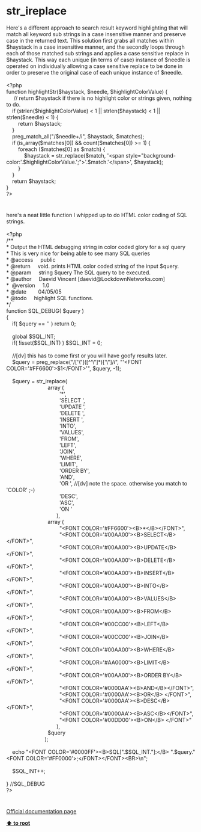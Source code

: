# str_ireplace




<div class="phpcode"><span class="html">
Here&apos;s a different approach to search result keyword highlighting that will match all keyword sub strings in a case insensitive manner and preserve case in the returned text. This solution first grabs all matches within $haystack in a case insensitive manner, and the secondly loops through each of those matched sub strings and applies a case sensitive replace in $haystack. This way each unique (in terms of case) instance of $needle is operated on individually allowing a case sensitive replace to be done in order to preserve the original case of each unique instance of $needle.<br><br><span class="default">&lt;?php<br></span><span class="keyword">function </span><span class="default">highlightStr</span><span class="keyword">(</span><span class="default">$haystack</span><span class="keyword">, </span><span class="default">$needle</span><span class="keyword">, </span><span class="default">$highlightColorValue</span><span class="keyword">) {<br>&#xA0; &#xA0;&#xA0; </span><span class="comment">// return $haystack if there is no highlight color or strings given, nothing to do.<br>&#xA0; &#xA0; </span><span class="keyword">if (</span><span class="default">strlen</span><span class="keyword">(</span><span class="default">$highlightColorValue</span><span class="keyword">) &lt; </span><span class="default">1 </span><span class="keyword">|| </span><span class="default">strlen</span><span class="keyword">(</span><span class="default">$haystack</span><span class="keyword">) &lt; </span><span class="default">1 </span><span class="keyword">|| </span><span class="default">strlen</span><span class="keyword">(</span><span class="default">$needle</span><span class="keyword">) &lt; </span><span class="default">1</span><span class="keyword">) {<br>&#xA0; &#xA0; &#xA0; &#xA0; return </span><span class="default">$haystack</span><span class="keyword">;<br>&#xA0; &#xA0; }<br>&#xA0; &#xA0; </span><span class="default">preg_match_all</span><span class="keyword">(</span><span class="string">&quot;/</span><span class="default">$needle</span><span class="string">+/i&quot;</span><span class="keyword">, </span><span class="default">$haystack</span><span class="keyword">, </span><span class="default">$matches</span><span class="keyword">);<br>&#xA0; &#xA0; if (</span><span class="default">is_array</span><span class="keyword">(</span><span class="default">$matches</span><span class="keyword">[</span><span class="default">0</span><span class="keyword">]) &amp;&amp; </span><span class="default">count</span><span class="keyword">(</span><span class="default">$matches</span><span class="keyword">[</span><span class="default">0</span><span class="keyword">]) &gt;= </span><span class="default">1</span><span class="keyword">) {<br>&#xA0; &#xA0; &#xA0; &#xA0; foreach (</span><span class="default">$matches</span><span class="keyword">[</span><span class="default">0</span><span class="keyword">] as </span><span class="default">$match</span><span class="keyword">) {<br>&#xA0; &#xA0; &#xA0; &#xA0; &#xA0; &#xA0; </span><span class="default">$haystack </span><span class="keyword">= </span><span class="default">str_replace</span><span class="keyword">(</span><span class="default">$match</span><span class="keyword">, </span><span class="string">&apos;&lt;span style=&quot;background-color:&apos;</span><span class="keyword">.</span><span class="default">$highlightColorValue</span><span class="keyword">.</span><span class="string">&apos;;&quot;&gt;&apos;</span><span class="keyword">.</span><span class="default">$match</span><span class="keyword">.</span><span class="string">&apos;&lt;/span&gt;&apos;</span><span class="keyword">, </span><span class="default">$haystack</span><span class="keyword">);<br>&#xA0; &#xA0; &#xA0; &#xA0; }<br>&#xA0; &#xA0; }<br>&#xA0; &#xA0; return </span><span class="default">$haystack</span><span class="keyword">;<br>}<br></span><span class="default">?&gt;</span>
</span>
</div>
  

#


<div class="phpcode"><span class="html">
here&apos;s a neat little function I whipped up to do HTML color coding of SQL strings. 
<br>
<br><span class="default">&lt;?php
<br></span><span class="comment">/**
<br> * Output the HTML debugging string in color coded glory for a sql query
<br> * This is very nice for being able to see many SQL queries
<br> * @access&#xA0; &#xA0;&#xA0; public
<br> * @return&#xA0; &#xA0;&#xA0; void. prints HTML color coded string of the input $query.
<br> * @param&#xA0; &#xA0;&#xA0; string $query The SQL query to be executed.
<br> * @author&#xA0; &#xA0;&#xA0; Daevid Vincent [daevid@LockdownNetworks.com]
<br> *&#xA0; @version&#xA0; &#xA0;&#xA0; 1.0
<br> * @date&#xA0; &#xA0; &#xA0; &#xA0; 04/05/05
<br> * @todo&#xA0; &#xA0;&#xA0; highlight SQL functions.
<br> */
<br></span><span class="keyword">function </span><span class="default">SQL_DEBUG</span><span class="keyword">( </span><span class="default">$query </span><span class="keyword">)
<br>{
<br>&#xA0; &#xA0; if( </span><span class="default">$query </span><span class="keyword">== </span><span class="string">&apos;&apos; </span><span class="keyword">) return </span><span class="default">0</span><span class="keyword">;
<br>
<br>&#xA0; &#xA0; global </span><span class="default">$SQL_INT</span><span class="keyword">;
<br>&#xA0; &#xA0; if( !isset(</span><span class="default">$SQL_INT</span><span class="keyword">) ) </span><span class="default">$SQL_INT </span><span class="keyword">= </span><span class="default">0</span><span class="keyword">;
<br>
<br>&#xA0; &#xA0; </span><span class="comment">//[dv] this has to come first or you will have goofy results later.
<br>&#xA0; &#xA0; </span><span class="default">$query </span><span class="keyword">= </span><span class="default">preg_replace</span><span class="keyword">(</span><span class="string">&quot;/[&apos;\&quot;]([^&apos;\&quot;]*)[&apos;\&quot;]/i&quot;</span><span class="keyword">, </span><span class="string">&quot;&apos;&lt;FONT COLOR=&apos;#FF6600&apos;&gt;$1&lt;/FONT&gt;&apos;&quot;</span><span class="keyword">, </span><span class="default">$query</span><span class="keyword">, -</span><span class="default">1</span><span class="keyword">);
<br>
<br>&#xA0; &#xA0; </span><span class="default">$query </span><span class="keyword">= </span><span class="default">str_ireplace</span><span class="keyword">(
<br>&#xA0; &#xA0; &#xA0; &#xA0; &#xA0; &#xA0; &#xA0; &#xA0; &#xA0; &#xA0; &#xA0; &#xA0; &#xA0; &#xA0; array (
<br>&#xA0; &#xA0; &#xA0; &#xA0; &#xA0; &#xA0; &#xA0; &#xA0; &#xA0; &#xA0; &#xA0; &#xA0; &#xA0; &#xA0; &#xA0; &#xA0; &#xA0; &#xA0; </span><span class="string">&apos;*&apos;</span><span class="keyword">,
<br>&#xA0; &#xA0; &#xA0; &#xA0; &#xA0; &#xA0; &#xA0; &#xA0; &#xA0; &#xA0; &#xA0; &#xA0; &#xA0; &#xA0; &#xA0; &#xA0; &#xA0; &#xA0; </span><span class="string">&apos;SELECT &apos;</span><span class="keyword">,
<br>&#xA0; &#xA0; &#xA0; &#xA0; &#xA0; &#xA0; &#xA0; &#xA0; &#xA0; &#xA0; &#xA0; &#xA0; &#xA0; &#xA0; &#xA0; &#xA0; &#xA0; &#xA0; </span><span class="string">&apos;UPDATE &apos;</span><span class="keyword">,
<br>&#xA0; &#xA0; &#xA0; &#xA0; &#xA0; &#xA0; &#xA0; &#xA0; &#xA0; &#xA0; &#xA0; &#xA0; &#xA0; &#xA0; &#xA0; &#xA0; &#xA0; &#xA0; </span><span class="string">&apos;DELETE &apos;</span><span class="keyword">,
<br>&#xA0; &#xA0; &#xA0; &#xA0; &#xA0; &#xA0; &#xA0; &#xA0; &#xA0; &#xA0; &#xA0; &#xA0; &#xA0; &#xA0; &#xA0; &#xA0; &#xA0; &#xA0; </span><span class="string">&apos;INSERT &apos;</span><span class="keyword">,
<br>&#xA0; &#xA0; &#xA0; &#xA0; &#xA0; &#xA0; &#xA0; &#xA0; &#xA0; &#xA0; &#xA0; &#xA0; &#xA0; &#xA0; &#xA0; &#xA0; &#xA0; &#xA0; </span><span class="string">&apos;INTO&apos;</span><span class="keyword">,
<br>&#xA0; &#xA0; &#xA0; &#xA0; &#xA0; &#xA0; &#xA0; &#xA0; &#xA0; &#xA0; &#xA0; &#xA0; &#xA0; &#xA0; &#xA0; &#xA0; &#xA0; &#xA0; </span><span class="string">&apos;VALUES&apos;</span><span class="keyword">,
<br>&#xA0; &#xA0; &#xA0; &#xA0; &#xA0; &#xA0; &#xA0; &#xA0; &#xA0; &#xA0; &#xA0; &#xA0; &#xA0; &#xA0; &#xA0; &#xA0; &#xA0; &#xA0; </span><span class="string">&apos;FROM&apos;</span><span class="keyword">,
<br>&#xA0; &#xA0; &#xA0; &#xA0; &#xA0; &#xA0; &#xA0; &#xA0; &#xA0; &#xA0; &#xA0; &#xA0; &#xA0; &#xA0; &#xA0; &#xA0; &#xA0; &#xA0; </span><span class="string">&apos;LEFT&apos;</span><span class="keyword">,
<br>&#xA0; &#xA0; &#xA0; &#xA0; &#xA0; &#xA0; &#xA0; &#xA0; &#xA0; &#xA0; &#xA0; &#xA0; &#xA0; &#xA0; &#xA0; &#xA0; &#xA0; &#xA0; </span><span class="string">&apos;JOIN&apos;</span><span class="keyword">,
<br>&#xA0; &#xA0; &#xA0; &#xA0; &#xA0; &#xA0; &#xA0; &#xA0; &#xA0; &#xA0; &#xA0; &#xA0; &#xA0; &#xA0; &#xA0; &#xA0; &#xA0; &#xA0; </span><span class="string">&apos;WHERE&apos;</span><span class="keyword">,
<br>&#xA0; &#xA0; &#xA0; &#xA0; &#xA0; &#xA0; &#xA0; &#xA0; &#xA0; &#xA0; &#xA0; &#xA0; &#xA0; &#xA0; &#xA0; &#xA0; &#xA0; &#xA0; </span><span class="string">&apos;LIMIT&apos;</span><span class="keyword">,
<br>&#xA0; &#xA0; &#xA0; &#xA0; &#xA0; &#xA0; &#xA0; &#xA0; &#xA0; &#xA0; &#xA0; &#xA0; &#xA0; &#xA0; &#xA0; &#xA0; &#xA0; &#xA0; </span><span class="string">&apos;ORDER BY&apos;</span><span class="keyword">,
<br>&#xA0; &#xA0; &#xA0; &#xA0; &#xA0; &#xA0; &#xA0; &#xA0; &#xA0; &#xA0; &#xA0; &#xA0; &#xA0; &#xA0; &#xA0; &#xA0; &#xA0; &#xA0; </span><span class="string">&apos;AND&apos;</span><span class="keyword">,
<br>&#xA0; &#xA0; &#xA0; &#xA0; &#xA0; &#xA0; &#xA0; &#xA0; &#xA0; &#xA0; &#xA0; &#xA0; &#xA0; &#xA0; &#xA0; &#xA0; &#xA0; &#xA0; </span><span class="string">&apos;OR &apos;</span><span class="keyword">, </span><span class="comment">//[dv] note the space. otherwise you match to &apos;COLOR&apos; ;-)
<br>&#xA0; &#xA0; &#xA0; &#xA0; &#xA0; &#xA0; &#xA0; &#xA0; &#xA0; &#xA0; &#xA0; &#xA0; &#xA0; &#xA0; &#xA0; &#xA0; &#xA0; &#xA0; </span><span class="string">&apos;DESC&apos;</span><span class="keyword">,
<br>&#xA0; &#xA0; &#xA0; &#xA0; &#xA0; &#xA0; &#xA0; &#xA0; &#xA0; &#xA0; &#xA0; &#xA0; &#xA0; &#xA0; &#xA0; &#xA0; &#xA0; &#xA0; </span><span class="string">&apos;ASC&apos;</span><span class="keyword">,
<br>&#xA0; &#xA0; &#xA0; &#xA0; &#xA0; &#xA0; &#xA0; &#xA0; &#xA0; &#xA0; &#xA0; &#xA0; &#xA0; &#xA0; &#xA0; &#xA0; &#xA0; &#xA0; </span><span class="string">&apos;ON &apos;
<br>&#xA0; &#xA0; &#xA0; &#xA0; &#xA0; &#xA0; &#xA0; &#xA0; &#xA0; &#xA0; &#xA0; &#xA0; &#xA0; &#xA0; &#xA0; &#xA0; &#xA0; </span><span class="keyword">),
<br>&#xA0; &#xA0; &#xA0; &#xA0; &#xA0; &#xA0; &#xA0; &#xA0; &#xA0; &#xA0; &#xA0; &#xA0; &#xA0; &#xA0; array (
<br>&#xA0; &#xA0; &#xA0; &#xA0; &#xA0; &#xA0; &#xA0; &#xA0; &#xA0; &#xA0; &#xA0; &#xA0; &#xA0; &#xA0; &#xA0; &#xA0; &#xA0; &#xA0; </span><span class="string">&quot;&lt;FONT COLOR=&apos;#FF6600&apos;&gt;&lt;B&gt;*&lt;/B&gt;&lt;/FONT&gt;&quot;</span><span class="keyword">,
<br>&#xA0; &#xA0; &#xA0; &#xA0; &#xA0; &#xA0; &#xA0; &#xA0; &#xA0; &#xA0; &#xA0; &#xA0; &#xA0; &#xA0; &#xA0; &#xA0; &#xA0; &#xA0; </span><span class="string">&quot;&lt;FONT COLOR=&apos;#00AA00&apos;&gt;&lt;B&gt;SELECT&lt;/B&gt; &lt;/FONT&gt;&quot;</span><span class="keyword">,
<br>&#xA0; &#xA0; &#xA0; &#xA0; &#xA0; &#xA0; &#xA0; &#xA0; &#xA0; &#xA0; &#xA0; &#xA0; &#xA0; &#xA0; &#xA0; &#xA0; &#xA0; &#xA0; </span><span class="string">&quot;&lt;FONT COLOR=&apos;#00AA00&apos;&gt;&lt;B&gt;UPDATE&lt;/B&gt; &lt;/FONT&gt;&quot;</span><span class="keyword">,
<br>&#xA0; &#xA0; &#xA0; &#xA0; &#xA0; &#xA0; &#xA0; &#xA0; &#xA0; &#xA0; &#xA0; &#xA0; &#xA0; &#xA0; &#xA0; &#xA0; &#xA0; &#xA0; </span><span class="string">&quot;&lt;FONT COLOR=&apos;#00AA00&apos;&gt;&lt;B&gt;DELETE&lt;/B&gt; &lt;/FONT&gt;&quot;</span><span class="keyword">,
<br>&#xA0; &#xA0; &#xA0; &#xA0; &#xA0; &#xA0; &#xA0; &#xA0; &#xA0; &#xA0; &#xA0; &#xA0; &#xA0; &#xA0; &#xA0; &#xA0; &#xA0; &#xA0; </span><span class="string">&quot;&lt;FONT COLOR=&apos;#00AA00&apos;&gt;&lt;B&gt;INSERT&lt;/B&gt; &lt;/FONT&gt;&quot;</span><span class="keyword">,
<br>&#xA0; &#xA0; &#xA0; &#xA0; &#xA0; &#xA0; &#xA0; &#xA0; &#xA0; &#xA0; &#xA0; &#xA0; &#xA0; &#xA0; &#xA0; &#xA0; &#xA0; &#xA0; </span><span class="string">&quot;&lt;FONT COLOR=&apos;#00AA00&apos;&gt;&lt;B&gt;INTO&lt;/B&gt;&lt;/FONT&gt;&quot;</span><span class="keyword">,
<br>&#xA0; &#xA0; &#xA0; &#xA0; &#xA0; &#xA0; &#xA0; &#xA0; &#xA0; &#xA0; &#xA0; &#xA0; &#xA0; &#xA0; &#xA0; &#xA0; &#xA0; &#xA0; </span><span class="string">&quot;&lt;FONT COLOR=&apos;#00AA00&apos;&gt;&lt;B&gt;VALUES&lt;/B&gt;&lt;/FONT&gt;&quot;</span><span class="keyword">,
<br>&#xA0; &#xA0; &#xA0; &#xA0; &#xA0; &#xA0; &#xA0; &#xA0; &#xA0; &#xA0; &#xA0; &#xA0; &#xA0; &#xA0; &#xA0; &#xA0; &#xA0; &#xA0; </span><span class="string">&quot;&lt;FONT COLOR=&apos;#00AA00&apos;&gt;&lt;B&gt;FROM&lt;/B&gt;&lt;/FONT&gt;&quot;</span><span class="keyword">,
<br>&#xA0; &#xA0; &#xA0; &#xA0; &#xA0; &#xA0; &#xA0; &#xA0; &#xA0; &#xA0; &#xA0; &#xA0; &#xA0; &#xA0; &#xA0; &#xA0; &#xA0; &#xA0; </span><span class="string">&quot;&lt;FONT COLOR=&apos;#00CC00&apos;&gt;&lt;B&gt;LEFT&lt;/B&gt;&lt;/FONT&gt;&quot;</span><span class="keyword">,
<br>&#xA0; &#xA0; &#xA0; &#xA0; &#xA0; &#xA0; &#xA0; &#xA0; &#xA0; &#xA0; &#xA0; &#xA0; &#xA0; &#xA0; &#xA0; &#xA0; &#xA0; &#xA0; </span><span class="string">&quot;&lt;FONT COLOR=&apos;#00CC00&apos;&gt;&lt;B&gt;JOIN&lt;/B&gt;&lt;/FONT&gt;&quot;</span><span class="keyword">,
<br>&#xA0; &#xA0; &#xA0; &#xA0; &#xA0; &#xA0; &#xA0; &#xA0; &#xA0; &#xA0; &#xA0; &#xA0; &#xA0; &#xA0; &#xA0; &#xA0; &#xA0; &#xA0; </span><span class="string">&quot;&lt;FONT COLOR=&apos;#00AA00&apos;&gt;&lt;B&gt;WHERE&lt;/B&gt;&lt;/FONT&gt;&quot;</span><span class="keyword">,
<br>&#xA0; &#xA0; &#xA0; &#xA0; &#xA0; &#xA0; &#xA0; &#xA0; &#xA0; &#xA0; &#xA0; &#xA0; &#xA0; &#xA0; &#xA0; &#xA0; &#xA0; &#xA0; </span><span class="string">&quot;&lt;FONT COLOR=&apos;#AA0000&apos;&gt;&lt;B&gt;LIMIT&lt;/B&gt;&lt;/FONT&gt;&quot;</span><span class="keyword">,
<br>&#xA0; &#xA0; &#xA0; &#xA0; &#xA0; &#xA0; &#xA0; &#xA0; &#xA0; &#xA0; &#xA0; &#xA0; &#xA0; &#xA0; &#xA0; &#xA0; &#xA0; &#xA0; </span><span class="string">&quot;&lt;FONT COLOR=&apos;#00AA00&apos;&gt;&lt;B&gt;ORDER BY&lt;/B&gt;&lt;/FONT&gt;&quot;</span><span class="keyword">,
<br>&#xA0; &#xA0; &#xA0; &#xA0; &#xA0; &#xA0; &#xA0; &#xA0; &#xA0; &#xA0; &#xA0; &#xA0; &#xA0; &#xA0; &#xA0; &#xA0; &#xA0; &#xA0; </span><span class="string">&quot;&lt;FONT COLOR=&apos;#0000AA&apos;&gt;&lt;B&gt;AND&lt;/B&gt;&lt;/FONT&gt;&quot;</span><span class="keyword">,
<br>&#xA0; &#xA0; &#xA0; &#xA0; &#xA0; &#xA0; &#xA0; &#xA0; &#xA0; &#xA0; &#xA0; &#xA0; &#xA0; &#xA0; &#xA0; &#xA0; &#xA0; &#xA0; </span><span class="string">&quot;&lt;FONT COLOR=&apos;#0000AA&apos;&gt;&lt;B&gt;OR&lt;/B&gt; &lt;/FONT&gt;&quot;</span><span class="keyword">,
<br>&#xA0; &#xA0; &#xA0; &#xA0; &#xA0; &#xA0; &#xA0; &#xA0; &#xA0; &#xA0; &#xA0; &#xA0; &#xA0; &#xA0; &#xA0; &#xA0; &#xA0; &#xA0; </span><span class="string">&quot;&lt;FONT COLOR=&apos;#0000AA&apos;&gt;&lt;B&gt;DESC&lt;/B&gt;&lt;/FONT&gt;&quot;</span><span class="keyword">,
<br>&#xA0; &#xA0; &#xA0; &#xA0; &#xA0; &#xA0; &#xA0; &#xA0; &#xA0; &#xA0; &#xA0; &#xA0; &#xA0; &#xA0; &#xA0; &#xA0; &#xA0; &#xA0; </span><span class="string">&quot;&lt;FONT COLOR=&apos;#0000AA&apos;&gt;&lt;B&gt;ASC&lt;/B&gt;&lt;/FONT&gt;&quot;</span><span class="keyword">,
<br>&#xA0; &#xA0; &#xA0; &#xA0; &#xA0; &#xA0; &#xA0; &#xA0; &#xA0; &#xA0; &#xA0; &#xA0; &#xA0; &#xA0; &#xA0; &#xA0; &#xA0; &#xA0; </span><span class="string">&quot;&lt;FONT COLOR=&apos;#00DD00&apos;&gt;&lt;B&gt;ON&lt;/B&gt; &lt;/FONT&gt;&quot;
<br>&#xA0; &#xA0; &#xA0; &#xA0; &#xA0; &#xA0; &#xA0; &#xA0; &#xA0; &#xA0; &#xA0; &#xA0; &#xA0; &#xA0; &#xA0; &#xA0; &#xA0; </span><span class="keyword">),
<br>&#xA0; &#xA0; &#xA0; &#xA0; &#xA0; &#xA0; &#xA0; &#xA0; &#xA0; &#xA0; &#xA0; &#xA0; &#xA0; &#xA0; </span><span class="default">$query
<br>&#xA0; &#xA0; &#xA0; &#xA0; &#xA0; &#xA0; &#xA0; &#xA0; &#xA0; &#xA0; &#xA0; &#xA0; &#xA0; </span><span class="keyword">);
<br>
<br>&#xA0; &#xA0; echo </span><span class="string">&quot;&lt;FONT COLOR=&apos;#0000FF&apos;&gt;&lt;B&gt;SQL[&quot;</span><span class="keyword">.</span><span class="default">$SQL_INT</span><span class="keyword">.</span><span class="string">&quot;]:&lt;/B&gt; &quot;</span><span class="keyword">.</span><span class="default">$query</span><span class="keyword">.</span><span class="string">&quot;&lt;FONT COLOR=&apos;#FF0000&apos;&gt;;&lt;/FONT&gt;&lt;/FONT&gt;&lt;BR&gt;\n&quot;</span><span class="keyword">;
<br>
<br>&#xA0; &#xA0; </span><span class="default">$SQL_INT</span><span class="keyword">++;
<br>
<br>} </span><span class="comment">//SQL_DEBUG
<br></span><span class="default">?&gt;</span>
</span>
</div>
  

#

[Official documentation page](https://www.php.net/manual/en/function.str-ireplace.php)

**[⬆ to root](/)**